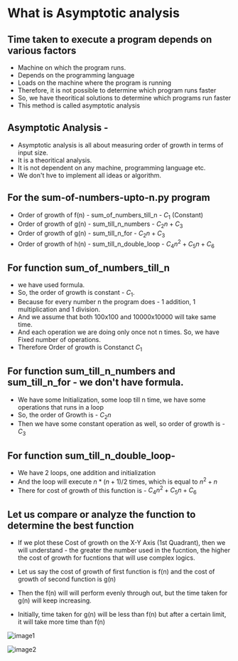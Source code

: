 
# What is Asymptotic analysis

## Time taken to execute a program depends on various factors
- Machine on which the program runs.
- Depends on the programming language
- Loads on the machine where the program is running
- Therefore, it is not possible to determine which program runs faster
- So, we have theoritical solutions to determine which programs run faster
- This method is called asymptotic analysis

## Asymptotic Analysis - 
- Asymptotic analysis is all about measuring order of growth in terms of input size.
- It is a theoritical analysis. 
- It is not dependent on any machine, programming language etc. 
- We don't hve to implement all ideas or algorithm.

 
## For the sum-of-numbers-upto-n.py program 
- Order of growth of f(n) - sum_of_numbers_till_n   - $C_1$ (Constant)
- Order of growth of g(n) - sum_till_n_numbers      - $C_2 n + C_3$
- Order of growth of g(n) - sum_till_n_for          - $C_2 n + C_3$
- Order of growth of h(n) - sum_till_n_double_loop  - $C_4 n^2 + C_5 n + C_6$

## For function sum_of_numbers_till_n 
- we have used formula.
- So, the order of growth is constant - $C_1$.
- Because for every number n the program does - 1 addition, 1 multiplication and 1 division.
- And we assume that both 100x100 and 10000x10000 will take same time.
- And each operation we are doing only once not n times. So, we have Fixed number of operations.
- Therefore Order of growth is Constanct $C_1$

## For function sum_till_n_numbers and  sum_till_n_for - we don't have formula.
- We have some Initialization, some loop till n time, we have some operations that runs in a loop
- So, the order of Growth is - $C_2 n$
- Then we have some constant operation as well, so order of growth is - $C_3$
 
## For function sum_till_n_double_loop-
- We have 2 loops, one addition and initialization
- And the loop will execute $n*(n+1)/2$ times, which is equal to $n^2 + n$
- There for cost of growth of this function is - $C_4 n^2 + C_5 n + C_6$

## Let us compare or analyze the function to determine the best function
- If we plot these Cost of growth on the X-Y Axis (1st Quadrant), then we will understand - 
the greater the number used in the fucntion, the higher the cost of growth for fucntions that will use complex logics.

- Let us say the cost of growth of first function is f(n) and the cost of growth of second function is g(n)
- Then the f(n) will will perform evenly through out, but the time taken for g(n) will keep increasing. 
- Initially, time taken for g(n) will be less than f(n) but after a certain limit, it will take more time than f(n)

![image1](https://user-images.githubusercontent.com/74963600/201464680-c6db690c-d113-422d-a74b-974ede911d61.jpg)

![image2](https://user-images.githubusercontent.com/74963600/201464696-6cb2c546-f4de-423e-a4a6-aa28c1190285.jpg)
